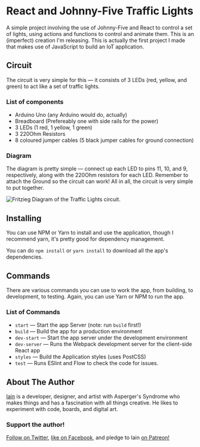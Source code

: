 # React and Johnny-Five Traffic Lights

A simple project involving the use of Johnny-Five and React to control a set of lights, using actions and functions to control and animate them. This is an (imperfect) creation I'm releasing. This is actually the first project I made that makes use of JavaScript to build an IoT application.

## Circuit

The circuit is very simple for this — it consists of 3 LEDs (red, yellow, and green) to act like a set of traffic lights.

### List of components

* Arduino Uno (any Arduino would do, actually)
* Breadboard (Prefereably one with side rails for the power)
* 3 LEDs (1 red, 1 yellow, 1 green)
* 3 220Ohm Resistors
* 8 coloured jumper cables (5 black jumper cables for ground connection)

### Diagram

The diagram is pretty simple — connect up each LED to pins 11, 10, and 9, respectively, along with the 220Ohm resistors for each LED. Remember to attach the Ground so the circuit can work! All in all, the circuit is very simple to put together.

![Fritzieg Diagram of the Traffic Lights circuit.](https://raw.githubusercontent.com/IainIsCreative/react-johnny-five-traffic-lights/develop/assets/traffic-lights-diagram.jpg)


## Installing

You can use NPM or Yarn to install and use the application, though I recommend yarn, it's pretty good for dependency management.

You can do `npm install` or `yarn install` to download all the app's dependencies.

## Commands

There are various commands you can use to work the app, from building, to development, to testing. Again, you can use Yarn or NPM to run the app.

### List of Commands

* `start` — Start the app Server (note: run `build` first!)
* `build` — Build the app for a production environment
* `dev-start` — Start the app server under the development environment
* `dev-server` — Runs the Webpack development server for the client-side React app
* `styles` — Build the Application styles (uses PostCSS)
* `test` — Runs ESlint and Flow to check the code for issues.

## About The Author

[Iain](https://twitter.com/IainIsCreative) is a developer, designer, and artist with Asperger's Syndrome who makes things and has a fascination with all things creative. He likes to experiment with code, boards, and digital art.

### Support the author!

[Follow on Twitter](https://twitter.com/IainIsCreative), [like on Facebook](https://facebook.com/IainIsCreative), and pledge to Iain [on Patreon!](https://patreon.com/IainIsCreative)
